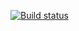 [![Build status](https://ci.appveyor.com/api/projects/status/xrj083cumy7n3hsu?svg=true)](https://ci.appveyor.com/project/Ibragim066/dom)